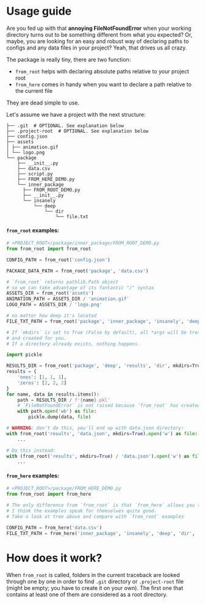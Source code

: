 # Usage guide

Are you fed up with that **annoying FileNotFoundError** when your working directory turns out to be something different
from what you expected? Or, maybe, you are looking for an easy and robust way of declaring paths to configs and any data
files in your project? Yeah, that drives us all crazy.

The package is really tiny, there are two function:

* `from_root` helps with declaring absolute paths relative to your project root
* `from_here` comes in handy when you want to declare a path relative to the current file

They are dead simple to use.

Let's assume we have a project with the next structure:

```
├── .git  # OPTIONAL. See explanation below
├── .project-root  # OPTIONAL. See explanation below
├── config.json  
├── assets  
│ ├── animation.gif  
│ └── logo.png  
└── package  
    ├── __init__.py
    ├── data.csv    
    ├── script.py
    ├── FROM_HERE_DEMO.py
    └── inner_package  
      ├── FROM_ROOT_DEMO.py  
      ├── __init__.py
      └── insanely
          └── deep
              └── dir
                  └── file.txt
```

#### `from_root` examples:

```python
# <PROJECT_ROOT>/package/inner_package/FROM_ROOT_DEMO.py
from from_root import from_root

CONFIG_PATH = from_root('config.json')

PACKAGE_DATA_PATH = from_root('package', 'data.csv')

# `from_root` returns pathlib.Path object
# so we can take advantage of its fantastic "/" syntax
ASSETS_DIR = from_root('assets')
ANIMATION_PATH = ASSETS_DIR / 'animation.gif'
LOGO_PATH = ASSETS_DIR / 'logo.png'

# no matter how deep it's located
FILE_TXT_PATH = from_root('package', 'inner_package', 'insanely', 'deep', 'dir', 'file.txt')

# If `mkdirs` is set to True (False by default), all *args will be treated as dir names 
# and created for you. 
# If a directory already exists, nothing happens.

import pickle

RESULTS_DIR = from_root('package', 'deep', 'results', 'dir', mkdirs=True)
results = {
    'ones': [1, 1, 1],
    'zeros': [2, 2, 2]
}
for name, data in results.items():
    path = RESULTS_DIR / f'{name}.pkl'
    # `FileNotFoundError` is not raised because `from_root` has created all non-existing directories
    with path.open('wb') as file:
        pickle.dump(data, file)

# WARNING: don't do this, you'll end up with data.json directory:
with from_root('results', 'data.json', mkdirs=True).open('w') as file:
    ...

# Do this instead:
with (from_root('results', mkdirs=True) / 'data.json').open('w') as file:
    ...
```

#### `from_here` examples:

```python
# <PROJECT_ROOT>/package/FROM_HERE_DEMO.py
from from_root import from_here

# The only difference from `from_root` is that `from_here` allows you to declare relative paths
# I think the examples speak for themselves quite good. 
# Take a look at tree above and compare with `from_root` examples

CONFIG_PATH = from_here('data.csv')
FILE_TXT_PATH = from_here('inner_package', 'insanely', 'deep', 'dir', 'file.txt')
```

# How does it work?

When `from_root` is called, folders in the current traceback are looked through one by one in order to find `.git`
directory or `.project-root` file (might be empty; you have to create it on your own). The first one that contains at
least one of them are considered as a root directory.
